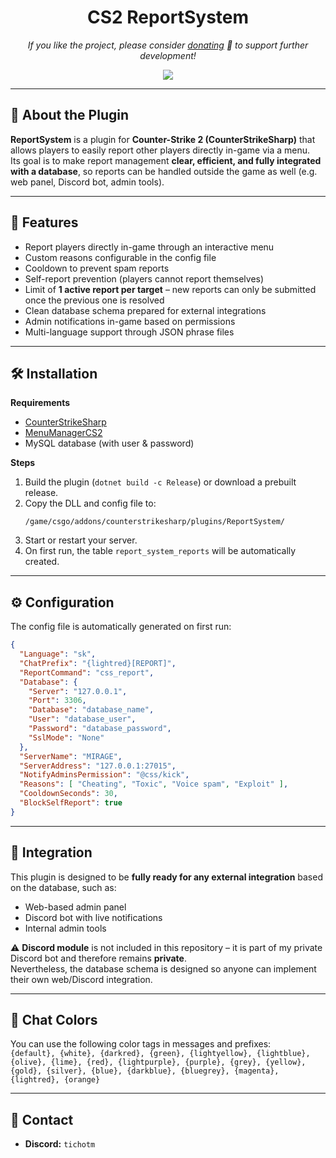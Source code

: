 <h1 align="center">
  CS2 ReportSystem
</h1>

<p align="center">
<i>If you like the project, please consider <a href="https://paypal.com/paypalme/playpointsk">donating</a> 💸 to support further development!</i>
</p>

<p align="center">
<a href="https://www.paypal.com/paypalme/playpointsk"><img src="https://img.shields.io/badge/support-PayPal-blue?logo=PayPal&style=flat-square&label=Donate"/>
</a>
</p>

---

## 📜 About the Plugin

**ReportSystem** is a plugin for **Counter-Strike 2 (CounterStrikeSharp)** that allows players to easily report other players directly in-game via a menu.  
Its goal is to make report management **clear, efficient, and fully integrated with a database**, so reports can be handled outside the game as well (e.g. web panel, Discord bot, admin tools).

---

## 🔹 Features

- Report players directly in-game through an interactive menu  
- Custom reasons configurable in the config file  
- Cooldown to prevent spam reports  
- Self-report prevention (players cannot report themselves)  
- Limit of **1 active report per target** – new reports can only be submitted once the previous one is resolved  
- Clean database schema prepared for external integrations  
- Admin notifications in-game based on permissions  
- Multi-language support through JSON phrase files  

---

## 🛠 Installation

**Requirements**
- [CounterStrikeSharp](https://github.com/roflmuffin/CounterStrikeSharp)
- [MenuManagerCS2](https://github.com/NickFox007/MenuManagerCS2)
- MySQL database (with user & password)

**Steps**
1. Build the plugin (`dotnet build -c Release`) or download a prebuilt release.  
2. Copy the DLL and config file to:
   ```
   /game/csgo/addons/counterstrikesharp/plugins/ReportSystem/
   ```
3. Start or restart your server.  
4. On first run, the table `report_system_reports` will be automatically created.  

---

## ⚙️ Configuration

The config file is automatically generated on first run:

```json
{
  "Language": "sk",
  "ChatPrefix": "{lightred}[REPORT]",
  "ReportCommand": "css_report",
  "Database": {
    "Server": "127.0.0.1",
    "Port": 3306,
    "Database": "database_name",
    "User": "database_user",
    "Password": "database_password",
    "SslMode": "None"
  },
  "ServerName": "MIRAGE",
  "ServerAddress": "127.0.0.1:27015",
  "NotifyAdminsPermission": "@css/kick",
  "Reasons": [ "Cheating", "Toxic", "Voice spam", "Exploit" ],
  "CooldownSeconds": 30,
  "BlockSelfReport": true
}
```

---

## 🔗 Integration

This plugin is designed to be **fully ready for any external integration** based on the database, such as:
- Web-based admin panel  
- Discord bot with live notifications  
- Internal admin tools  

⚠️ **Discord module** is not included in this repository – it is part of my private Discord bot and therefore remains **private**.  
Nevertheless, the database schema is designed so anyone can implement their own web/Discord integration.

---

## 🎨 Chat Colors

You can use the following color tags in messages and prefixes:  
`{default}, {white}, {darkred}, {green}, {lightyellow}, {lightblue}, {olive}, {lime}, {red}, {lightpurple}, {purple}, {grey}, {yellow}, {gold}, {silver}, {blue}, {darkblue}, {bluegrey}, {magenta}, {lightred}, {orange}`

---

## 📩 Contact
- **Discord:** `tichotm`
